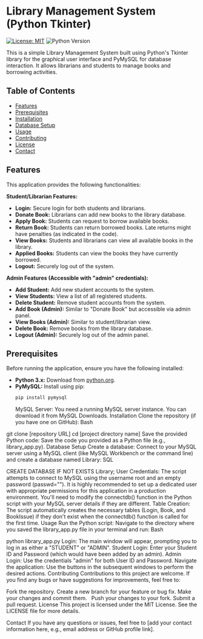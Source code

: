 # Library Management System (Python Tkinter)

[![License: MIT](https://img.shields.io/badge/License-MIT-yellow.svg)](https://opensource.org/licenses/MIT)
![Python Version](https://img.shields.io/badge/python-3.x-blue.svg)

This is a simple Library Management System built using Python's Tkinter library for the graphical user interface and PyMySQL for database interaction. It allows librarians and students to manage books and borrowing activities.

## Table of Contents

- [Features](#features)
- [Prerequisites](#prerequisites)
- [Installation](#installation)
- [Database Setup](#database-setup)
- [Usage](#usage)
- [Contributing](#contributing)
- [License](#license)
- [Contact](#contact)

## Features

This application provides the following functionalities:

**Student/Librarian Features:**

- **Login:** Secure login for both students and librarians.
- **Donate Book:** Librarians can add new books to the library database.
- **Apply Book:** Students can request to borrow available books.
- **Return Book:** Students can return borrowed books. Late returns might have penalties (as indicated in the code).
- **View Books:** Students and librarians can view all available books in the library.
- **Applied Books:** Students can view the books they have currently borrowed.
- **Logout:** Securely log out of the system.

**Admin Features (Accessible with "admin" credentials):**

- **Add Student:** Add new student accounts to the system.
- **View Students:** View a list of all registered students.
- **Delete Student:** Remove student accounts from the system.
- **Add Book (Admin):** Similar to "Donate Book" but accessible via admin panel.
- **View Books (Admin):** Similar to student/librarian view.
- **Delete Book:** Remove books from the library database.
- **Logout (Admin):** Securely log out of the admin panel.

## Prerequisites

Before running the application, ensure you have the following installed:

- **Python 3.x:** Download from [python.org](https://www.python.org/downloads/).
- **PyMySQL:** Install using pip:
  ```bash
  pip install pymysql
  ```
  MySQL Server: You need a running MySQL server instance. You can download it from MySQL Downloads.
Installation
Clone the repository (if you have one on GitHub):
Bash

git clone [repository URL]
cd [project directory name]
Save the provided Python code: Save the code you provided as a Python file (e.g., library_app.py).
Database Setup
Create a database: Connect to your MySQL server using a MySQL client (like MySQL Workbench or the command line) and create a database named Library:
SQL

CREATE DATABASE IF NOT EXISTS Library;
User Credentials: The script attempts to connect to MySQL using the username root and an empty password (passwd=""). It is highly recommended to set up a dedicated user with appropriate permissions for this application in a production environment. You'll need to modify the connectdb() function in the Python script with your MySQL server details if they are different.
Table Creation: The script automatically creates the necessary tables (Login, Book, and BookIssue) if they don't exist when the connectdb() function is called for the first time.
Usage
Run the Python script: Navigate to the directory where you saved the library_app.py file in your terminal and run:
Bash

python library_app.py
Login: The main window will appear, prompting you to log in as either a "STUDENT" or "ADMIN".
Student Login: Enter your Student ID and Password (which would have been added by an admin).
Admin Login: Use the credentials "admin" for both User ID and Password.
Navigate the application: Use the buttons in the subsequent windows to perform the desired actions.
Contributing
Contributions to this project are welcome. If you find any bugs or have suggestions for improvements, feel free to:   

Fork the repository.
Create a new branch for your feature or bug fix.
Make your changes and commit them.   
Push your changes to your fork.
Submit a pull request.
License
This project is licensed under the MIT License. See the LICENSE file for more details.   

Contact
If you have any questions or issues, feel free to [add your contact information here, e.g., email address or GitHub profile link].
